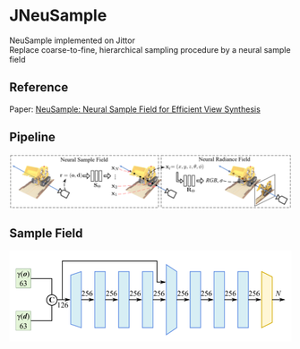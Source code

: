 # JNeuSample
NeuSample implemented on Jittor  
Replace coarse-to-fine, hierarchical sampling procedure by a neural sample field
## Reference
Paper: [NeuSample: Neural Sample Field for Efficient View Synthesis](https://arxiv.org/pdf/2111.15552.pdf)
## Pipeline
![图片](./imgs/pipeline.png)
## Sample Field
![图片](./imgs/samplefield.png)
